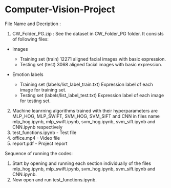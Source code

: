 # Computer-Vision-Project
File Name and Decription :
1. CW_Folder_PG.zip :
See the dataset in CW_Folder_PG folder. It consists of following files:
- Images
    - Training set (train)
       12271 aligned facial images with basic expression.
    - Testing set (test)
       3068 aligned facial images with basic expression.

- Emotion labels
    - Training set (labels/list_label_train.txt)
       Expression label of each image for training set.
    - Testing set (labels/list_label_test.txt)
       Expression label of each image for testing set.
       
 2. Machine leanrning algorithms trained with their hyperparameters are MLP_HOG, MLP_SWIFT, SVM_HOG, SVM_SIFT and CNN in files name mlp_hog.ipynb, mlp_swift.ipynb, svm_hog.ipynb, svm_sift.ipynb and CNN.ipynb respectively
 3. test_functions.ipynb - Test file
 4. office.mp4 - Video file
 5. report.pdf - Project report

Sequence of running the codes:
1. Start by opening and running each section individually of the files mlp_hog.ipynb, mlp_swift.ipynb, svm_hog.ipynb, svm_sift.ipynb and CNN.ipynb.
2. Now open and run test_functions.ipynb.
